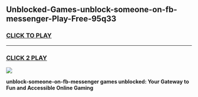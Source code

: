 
## Unblocked-Games-unblock-someone-on-fb-messenger-Play-Free-95q33
<h3>
<a href="https://premium76.site?title=unblock-someone-on-fb-messenger&ref=10A">CLICK TO PLAY</a></h3>
<hr>

<h3>
<a href="https://premium76.site?title=unblock-someone-on-fb-messenger&ref=10A">CLICK 2 PLAY</a>
  
</h3>

<a href="https://premium76.site?title=unblock-someone-on-fb-messenger&ref=10A"><img src="https://clearcache.store/games.png"></a>


**unblock-someone-on-fb-messenger games unblocked: Your Gateway to Fun and Accessible Online Gaming**
